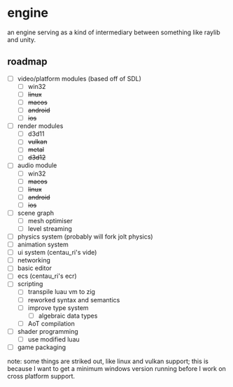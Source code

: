 # engine

an engine serving as a kind of intermediary between something like raylib and unity.

## roadmap

- [ ] video/platform modules (based off of SDL)
  - [ ] win32
  - [ ] ~~linux~~
  - [ ] ~~macos~~
  - [ ] ~~android~~
  - [ ] ~~ios~~
- [ ] render modules
  - [ ] d3d11
  - [ ] ~~vulkan~~
  - [ ] ~~metal~~
  - [ ] ~~d3d12~~
- [ ] audio module
  - [ ] win32
  - [ ] ~~macos~~
  - [ ] ~~linux~~
  - [ ] ~~android~~
  - [ ] ~~ios~~
- [ ] scene graph
  - [ ] mesh optimiser
  - [ ] level streaming
- [ ] physics system (probably will fork jolt physics)
- [ ] animation system
- [ ] ui system (centau_ri's vide)
- [ ] networking
- [ ] basic editor
- [ ] ecs (centau_ri's ecr)
- [ ] scripting
  - [ ] transpile luau vm to zig
  - [ ] reworked syntax and semantics
  - [ ] improve type system
    - [ ] algebraic data types
  - [ ] AoT compilation
- [ ] shader programming
  - [ ] use modified luau
- [ ] game packaging

note: some things are striked out, like linux and vulkan support; this is because I want to get a minimum windows version running before I work on cross platform support.
  